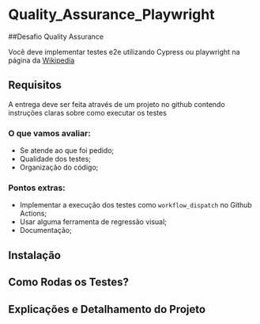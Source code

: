 # Quality_Assurance_Playwright


##Desafio Quality Assurance

Você deve implementar testes e2e utilizando Cypress ou playwright na página da [Wikipedia](https://www.wikipedia.org)

## Requisitos
A entrega deve ser feita através de um projeto no github contendo instruções claras sobre como executar os testes

### O que vamos avaliar:
- Se atende ao que foi pedido;
- Qualidade dos testes;
- Organização do código;

### Pontos extras:
- Implementar a execução dos testes como `workflow_dispatch` no Github Actions;
- Usar alguma ferramenta de regressão visual;
- Documentação;


## Instalação

## Como Rodas os Testes?

## Explicações e Detalhamento do Projeto

